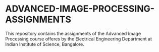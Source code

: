# ADVANCED-IMAGE-PROCESSING-ASSIGNMENTS
This repository contains the assignments of the Advanced Image Processing course offeres by the Electrical Engineering Department at Indian Institute of Science, Bangalore.
